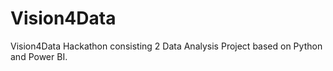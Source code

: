# Vision4Data
Vision4Data Hackathon consisting 2 Data Analysis Project based on Python and Power BI.
